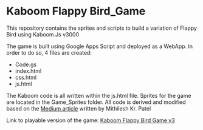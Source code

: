 # Kaboom Flappy Bird_Game
This repository contains the sprites and scripts to build a variation of Flappy Bird using Kaboom.Js v3000

The game is built using Google Apps Script and deployed as a WebApp. In order to do so, 4 files are created:

- Code.gs
- index.html
- css.html
- js.html
  
The Kaboom code is all written within the js.html file. Sprites for the game are located in the Game_Sprites folder.  All code is derived and modified based on the [Medium article](https://medium.com/@mithileshpatel/flying-jack-my-first-game-in-kaboom-js-f84dfbda4290) written by Mithilesh Kr. Patel

Link to playable version of the game: [Kaboom Flappy Bird Game v3](https://script.google.com/a/macros/eagleschools.net/s/AKfycby3dOHIKMRqLr5_AyjVX1D4dO6SJd6qLGZVA-HSl8FJYK3ex0utcm301HMvtlY9Z44-Ng/exec)
